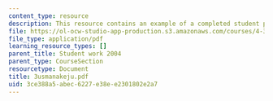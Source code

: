 ```yaml
---
content_type: resource
description: This resource contains an example of a completed student project.
file: https://ol-ocw-studio-app-production.s3.amazonaws.com/courses/4-301-introduction-to-the-visual-arts-spring-2007/3ce388a5abec6227e38ee2301802e2a7_3usmanakeju.pdf
file_type: application/pdf
learning_resource_types: []
parent_title: Student work 2004
parent_type: CourseSection
resourcetype: Document
title: 3usmanakeju.pdf
uid: 3ce388a5-abec-6227-e38e-e2301802e2a7
---
```

